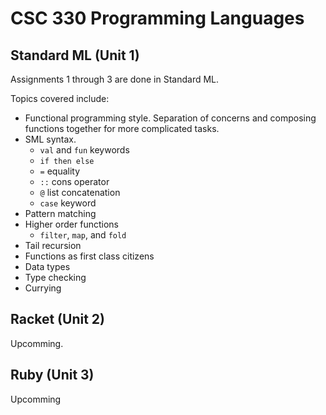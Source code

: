 # CSC 330 Programming Languages
## Standard ML (Unit 1)
Assignments 1 through 3 are done in Standard ML.

Topics covered include:
* Functional programming style. Separation of concerns and composing functions together for more complicated tasks.
* SML syntax.
  * `val` and `fun` keywords
  * `if then else`
  * `=` equality
  * `::` cons operator
  * `@` list concatenation
  * `case` keyword
* Pattern matching
* Higher order functions
  * `filter`, `map`, and `fold`
* Tail recursion
* Functions as first class citizens
* Data types
* Type checking
* Currying
## Racket (Unit 2)
Upcomming.
## Ruby (Unit 3)
Upcomming